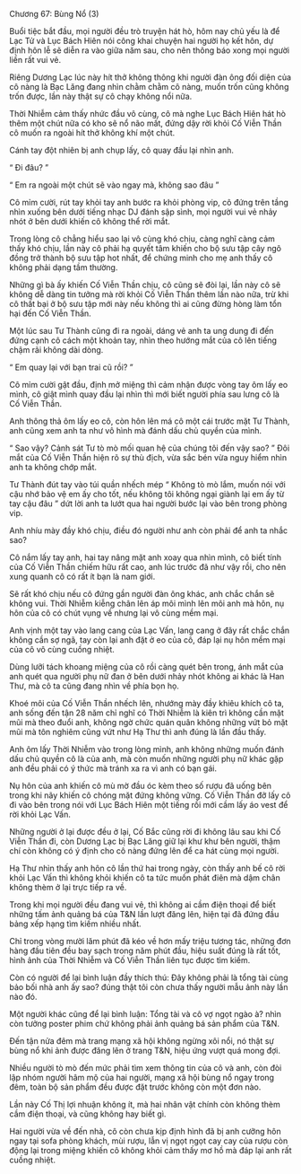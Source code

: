 




Chương 67: Bùng Nổ (3)


Buổi tiệc bắt đầu, mọi người đều trò truyện hát hò, hôm nay chủ yếu là để Lạc Tử và Lục Bách Hiên nói công khai chuyện hai người họ kết hôn, dự định hôn lễ sẽ diễn ra vào giữa năm sau, cho nên thông báo xong mọi người liền rất vui vẻ.

Riêng Dương Lạc lúc này hít thở không thông khi người đàn ông đối diện của cô nàng là Bạc Lăng đang nhìn chằm chằm cô nàng, muốn trốn cũng không trốn được, lần này thật sự cô chạy không nổi nữa.

Thời Nhiễm cảm thấy nhức đầu vô cùng, cô mà nghe Lục Bách Hiên hát hò thêm một chút nữa có kho sẽ nổ não mất, đứng dậy rời khỏi Cố Viễn Thần cô muốn ra ngoài hít thở không khí một chút.

Cánh tay đột nhiên bị anh chụp lấy, cô quay đầu lại nhìn anh.

“ Đi đâu? ”

“ Em ra ngoài một chút sẽ vào ngay mà, không sao đâu ”

Cô mỉm cười, rút tay khỏi tay anh bước ra khỏi phòng vip, cô đứng trên tầng nhìn xuống bên dưới tiếng nhạc DJ đánh sập sình, mọi người vui vẻ nhảy nhót ở bên dưới khiến cô không thể rời mắt.



Trong lòng cô chẳng hiểu sao lại vô cùng khó chịu, càng nghĩ càng cảm thấy khó chịu, lần này cô phải hạ quyết tâm khiến cho bộ sưu tập cây ngô đồng trở thành bộ sưu tập hot nhất, để chứng minh cho mẹ anh thấy cô không phải dạng tầm thường.

Những gì bà ấy khiến Cố Viễn Thần chịu, cô cũng sẽ đòi lại, lần này cô sẽ không dễ dàng tin tưởng mà rời khỏi Cố Viễn Thần thêm lần nào nữa, trừ khi cô thất bại ở bộ sưu tập mới này nếu không thì ai cũng đừng hòng làm tổn hại đến Cố Viễn Thần.

Một lúc sau Tư Thành cũng đi ra ngoài, dáng vẻ anh ta ung dung đi đến đứng cạnh cô cách một khoản tay, nhìn theo hướng mắt của cô lên tiếng chậm rãi không dài dòng.

“ Em quay lại với bạn trai cũ rồi? ”

Cô mỉm cười gật đầu, định mở miệng thì cảm nhận được vòng tay ôm lấy eo mình, cô giật mình quay đầu lại nhìn thì mới biết người phía sau lưng cô là Cố Viễn Thần.

Anh thông thả ôm lấy eo cô, còn hôn lên má cô một cái trước mặt Tư Thành, anh cũng xem anh ta như vô hình mà đánh dấu chủ quyền của mình.

“ Sao vậy? Cảnh sát Tư tò mò mối quan hệ của chúng tôi đến vậy sao? ” Đôi mắt của Cố Viễn Thần hiện rõ sự thù địch, vừa sắc bén vừa nguy hiểm nhìn anh ta không chớp mắt.

Tư Thành đút tay vào túi quần nhếch mép “ Không tò mò lắm, muốn nói với cậu nhớ bảo vệ em ấy cho tốt, nếu không tôi không ngại giành lại em ấy từ tay cậu đâu ” dứt lời anh ta lướt qua hai người bước lại vào bên trong phòng vip.

Anh nhíu mày đầy khó chịu, điều đó người như anh còn phải để anh ta nhắc sao?

Cô nắm lấy tay anh, hai tay nâng mặt anh xoay qua nhìn mình, cô biết tính của Cố Viễn Thần chiếm hữu rất cao, anh lúc trước đã như vậy rồi, cho nên xung quanh cô có rất ít bạn là nam giới.



Sẽ rất khó chịu nếu cô đứng gần người đàn ông khác, anh chắc chắn sẽ không vui. Thời Nhiễm kiễng chân lên áp môi mình lên môi anh mà hôn, nụ hôn của cô có chút vụng về nhưng lại vô cùng mềm mại.

Anh vịnh một tay vào lang cang của Lạc Vấn, lang cang ở đây rất chắc chắn không cần sợ ngã, tay còn lại anh đặt ở eo của cô, đáp lại nụ hôn mềm mại của cô vô cùng cuồng nhiệt.

Dùng lưỡi tách khoang miệng của cô rồi càng quét bên trong, ánh mắt của anh quét qua người phụ nữ đan ở bên dưới nhảy nhót không ai khác là Han Thư, mà cô ta cũng đang nhìn về phía bọn họ.

Khoé môi của Cố Viễn Thần nhếch lên, nhướng mày đầy khiêu khích cô ta, anh sống đến tận 28 năm chỉ nghĩ có Thời Nhiễm là kiên trì không cần mặt mũi mà theo đuổi anh, không ngờ chức quán quân không những vứt bỏ mặt mũi mà tôn nghiêm cũng vứt như Hạ Thư thì anh đúng là lần đầu thấy.

Anh ôm lấy Thời Nhiễm vào trong lòng mình, anh không những muốn đánh dấu chủ quyền cô là của anh, mà còn muốn những người phụ nữ khác gặp anh đều phải có ý thức mà tránh xa ra vì anh có bạn gái.

Nụ hôn của anh khiến cô mù mờ đầu óc kèm theo số rượu đã uống bên trong khi nãy khiến cô chóng mặt đứng không vững. Cố Viễn Thần đỡ lấy cô đi vào bên trong nói với Lục Bách Hiên một tiếng rồi mới cầm lấy áo vest để rời khỏi Lạc Vấn.

Những người ở lại được đều ở lại, Cố Bắc cũng rời đi không lâu sau khi Cố Viễn Thần đi, còn Dương Lạc bị Bạc Lăng giữ lại khư khư bên người, thậm chí còn không có ý định cho cô nàng đứng lên để ca hát cùng mọi người.

Hạ Thư nhìn thấy anh hôn cô lần thứ hai trong ngày, còn thấy anh bế cô rời khỏi Lạc Vấn thì không khỏi khiến cô ta tức muốn phát điên mà dậm chân không thèm ở lại trực tiếp ra về.

Trong khi mọi người đều đang vui vẻ, thì không ai cầm điện thoại để biết những tấm ảnh quảng bá của T&N lần lượt đăng lên, hiện tại đã đứng đầu bảng xếp hạng tìm kiếm nhiều nhất.

Chỉ trong vòng mười lăm phút đã kéo về hơn mấy triệu tương tác, những đơn hàng đầu tiên đều bay sạch trong năm phút đầu, hiệu suất đúng là rất tốt, hình ảnh của Thời Nhiễm và Cố Viễn Thần liên tục được tìm kiếm.

Còn có người để lại bình luận đầy thích thú: Đây không phải là tổng tài cùng bảo bối nhà anh ấy sao? đúng thật tôi còn chưa thấy người mẫu ảnh này lần nào đó.

Một người khác cũng để lại bình luận: Tổng tài và cô vợ ngọt ngào à? nhìn còn tưởng poster phim chứ không phải ảnh quảng bá sản phẩm của T&N.

Đến tận nửa đêm mà trang mạng xã hội không ngừng xôi nổi, nó thật sự bùng nổ khi ảnh được đăng lên ở trang T&N, hiệu ứng vượt quá mong đợi.

Nhiều người tò mò đến mức phải tìm xem thông tin của cô và anh, còn đòi lập nhóm người hâm mộ của hai người, mạng xã hội bùng nổ ngay trong đêm, toàn bộ sản phẩm đều được đặt trước không còn một đơn nào.

Lần này Cố Thị lợi nhuận không ít, mà hai nhân vật chính còn không thèm cầm điện thoại, và cũng không hay biết gì.

Hai người vừa về đến nhà, cô còn chưa kịp định hình đã bị anh cưỡng hôn ngay tại sofa phòng khách, mùi rượu, lẫn vị ngọt ngọt cay cay của rượu còn động lại trong miệng khiến cô không khỏi cảm thấy mơ hồ mà đáp lại anh rất cuồng nhiệt.




